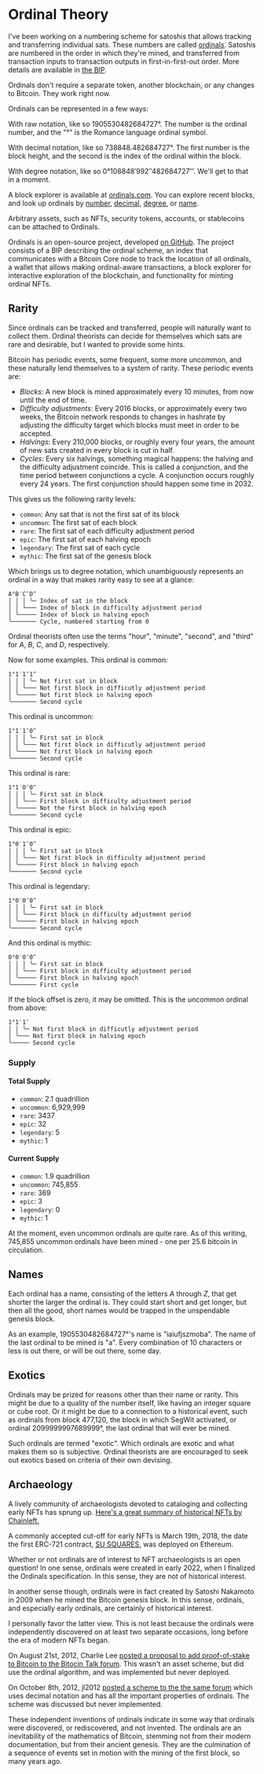 Ordinal Theory
==============

I've been working on a numbering scheme for satoshis that allows tracking and transferring individual sats. These numbers are called [ordinals](https://ordinals.com). Satoshis are numbered in the order in which they're mined, and transferred from transaction inputs to transaction outputs in first-in-first-out order. More details are available in [the BIP](https://github.com/casey/ord/blob/master/bip.mediawiki).

Ordinals don't require a separate token, another blockchain, or any changes to Bitcoin. They work right now.

Ordinals can be represented in a few ways:

With raw notation, like so 1905530482684727°. The number is the ordinal number, and the "°" is the Romance language ordinal symbol.

With decimal notation, like so 738848.482684727°. The first number is the block height, and the second is the index of the ordinal within the block.

With degree notation, like so 0°108848′992″482684727‴. We'll get to that in a moment.

A block explorer is available at [ordinals.com](https://ordinals.com). You can explore recent blocks, and look up ordinals by [number](https://ordinals.com/ordinal/2099994106992659), [decimal](https://ordinals.com/ordinal/3891094.16797), [degree](https://ordinals.com/ordinal/3%C2%B0111094%E2%80%B2214%E2%80%B316797%E2%80%B4), or [name](https://ordinals.com/ordinal/satoshi).

Arbitrary assets, such as NFTs, security tokens, accounts, or stablecoins can be attached to Ordinals.

Ordinals is an open-source project, developed [on GitHub](https://github.com/casey/ord). The project consists of a BIP describing the ordinal scheme, an index that communicates with a Bitcoin Core node to track the location of all ordinals, a wallet that allows making ordinal-aware transactions, a block explorer for interactive exploration of the blockchain, and functionality for minting ordinal NFTs.

## Rarity

Since ordinals can be tracked and transferred, people will naturally want to collect them. Ordinal theorists can decide for themselves which sats are rare and desirable, but I wanted to provide some hints.

Bitcoin has periodic events, some frequent, some more uncommon, and these naturally lend themselves to a system of rarity. These periodic events are:

- *Blocks*: A new block is mined approximately every 10 minutes, from now until the end of time.
- *Difficulty adjustments*: Every 2016 blocks, or approximately every two weeks, the Bitcoin network responds to changes in hashrate by adjusting the difficulty target which blocks must meet in order to be accepted.
- *Halvings*: Every 210,000 blocks, or roughly every four years, the amount of new sats created in every block is cut in half.
- *Cycles*: Every six halvings, something magical happens: the halving and the difficulty adjustment coincide. This is called a conjunction, and the time period between conjunctions a cycle. A conjunction occurs roughly every 24 years. The first conjunction should happen some time in 2032.

This gives us the following rarity levels:

- `common`: Any sat that is not the first sat of its block
- `uncommon`: The first sat of each block
- `rare`: The first sat of each difficulty adjustment period
- `epic`: The first sat of each halving epoch
- `legendary`: The first sat of each cycle
- `mythic`: The first sat of the genesis block

Which brings us to degree notation, which unambiguously represents an ordinal in a way that makes rarity easy to see at a glance:

```
A°B′C″D‴
│ │ │ ╰─ Index of sat in the block
│ │ ╰─── Index of block in difficulty adjustment period
│ ╰───── Index of block in halving epoch
╰─────── Cycle, numbered starting from 0
```

Ordinal theorists often use the terms "hour", "minute", "second", and "third" for *A*, *B*, *C*, and *D*, respectively.

Now for some examples. This ordinal is common:

```
1°1′1″1‴
│ │ │ ╰─ Not first sat in block
│ │ ╰─── Not first block in difficutly adjustment period
│ ╰───── Not first block in halving epoch
╰─────── Second cycle
```


This ordinal is uncommon:

```
1°1′1″0‴
│ │ │ ╰─ First sat in block
│ │ ╰─── Not first block in difficutly adjustment period
│ ╰───── Not first block in halving epoch
╰─────── Second cycle
```

This ordinal is rare:

```
1°1′0″0‴
│ │ │ ╰─ First sat in block
│ │ ╰─── First block in difficulty adjustment period
│ ╰───── Not the first block in halving epoch
╰─────── Second cycle
```

This ordinal is epic:

```
1°0′1″0‴
│ │ │ ╰─ First sat in block
│ │ ╰─── Not first block in difficulty adjustment period
│ ╰───── First block in halving epoch
╰─────── Second cycle
```

This ordinal is legendary:

```
1°0′0″0‴
│ │ │ ╰─ First sat in block
│ │ ╰─── First block in difficulty adjustment period
│ ╰───── First block in halving epoch
╰─────── Second cycle
```

And this ordinal is mythic:

```
0°0′0″0‴
│ │ │ ╰─ First sat in block
│ │ ╰─── First block in difficulty adjustment period
│ ╰───── First block in halving epoch
╰─────── First cycle
```

If the block offset is zero, it may be omitted. This is the uncommon ordinal from above:

```
1°1′1″
│ │ ╰─ Not first block in difficutly adjustment period
│ ╰─── Not first block in halving epoch
╰───── Second cycle
```

### Supply

#### Total Supply

- `common`: 2.1 quadrillion
- `uncommon`: 6,929,999
- `rare`: 3437
- `epic`: 32
- `legendary`: 5
- `mythic`: 1

#### Current Supply

- `common`: 1.9 quadrillion
- `uncommon`: 745,855
- `rare`: 369
- `epic`: 3
- `legendary`: 0
- `mythic`: 1

At the moment, even uncommon ordinals are quite rare. As of this writing, 745,855 uncommon ordinals have been mined - one per 25.6 bitcoin in circulation.

## Names

Each ordinal has a name, consisting of the letters *A* through *Z*, that get shorter the larger the ordinal is. They could start short and get longer, but then all the good, short names would be trapped in the unspendable genesis block.

As an example, 1905530482684727°'s name is "iaiufjszmoba". The name of the last ordinal to be mined is "a". Every combination of 10 characters or less is out there, or will be out there, some day.

## Exotics

Ordinals may be prized for reasons other than their name or rarity. This might be due to a quality of the number itself, like having an integer square or cube root. Or it might be due to a connection to a historical event, such as ordinals from block 477,120, the block in which SegWit activated, or ordinal 2099999997689999°, the last ordinal that will ever be mined.

Such ordinals are termed "exotic". Which ordinals are exotic and what makes them so is subjective. Ordinal theorists are are encouraged to seek out exotics based on criteria of their own devising.

## Archaeology

A lively community of archaeologists devoted to cataloging and collecting early NFTs has sprung up. [Here's a great summary of historical NFTs by Chainleft.](https://mirror.xyz/chainleft.eth/MzPWRsesC9mQflxlLo-N29oF4iwCgX3lacrvaG9Kjko)

A commonly accepted cut-off for early NFTs is March 19th, 2018, the date the first ERC-721 contract, [SU SQUARES](https://tenthousandsu.com/), was deployed on Ethereum.

Whether or not ordinals are of interest to NFT archaeologists is an open question! In one sense, ordinals were created in early 2022, when I finalized the Ordinals specification. In this sense, they are not of historical interest.

In another sense though, ordinals were in fact created by Satoshi Nakamoto in 2009 when he mined the Bitcoin genesis block. In this sense, ordinals, and especially early ordinals, are certainly of historical interest.

I personally favor the latter view. This is not least because the ordinals were independently discovered on at least two separate occasions, long before the era of modern NFTs began.

On August 21st, 2012, Charlie Lee [posted a proposal to add proof-of-stake to Bitcoin to the Bitocin Talk forum](https://bitcointalk.org/index.php?topic=102355.0). This wasn't an asset scheme, but did use the ordinal algorithm, and was implemented but never deployed.

On October 8th, 2012, jl2012 [posted a scheme to the the same forum](https://bitcointalk.org/index.php?topic=117224.0) which uses decimal notation and has all the important properties of ordinals. The scheme was discussed but never implemented.

These independent inventions of ordinals indicate in some way that ordinals were discovered, or rediscovered, and not invented. The ordinals are an inevitability of the mathematics of Bitcoin, stemming not from their modern documentation, but from their ancient genesis. They are the culmination of a sequence of events set in motion with the mining of the first block, so many years ago.
